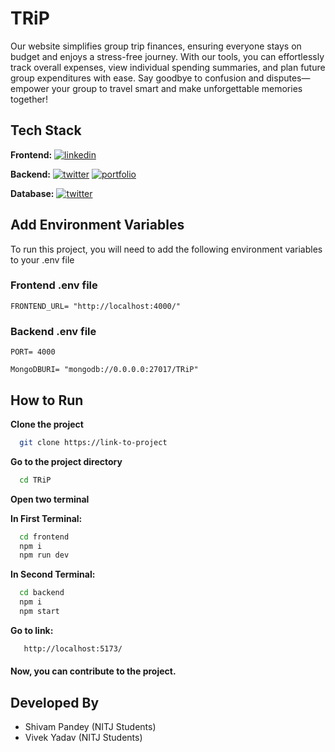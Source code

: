 
# TRiP

Our website simplifies group trip finances, ensuring everyone stays on budget and enjoys a stress-free journey. With our tools, you can effortlessly track overall expenses, view individual spending summaries, and plan future group expenditures with ease. Say goodbye to confusion and disputes—empower your group to travel smart and make unforgettable memories together!



## Tech Stack

**Frontend:** [![linkedin](https://img.shields.io/badge/React-20232A?style=for-the-badge&logo=react&logoColor=61DAFB)](https://www.linkedin.com/)

**Backend:** [![twitter](https://img.shields.io/badge/Express.js-404D59?style=for-the-badge)](https://twitter.com/)
[![portfolio](https://img.shields.io/badge/Node.js-43853D?style=for-the-badge&logo=node.js&logoColor=white)](https://katherineoelsner.com/)

**Database:** [![twitter](https://img.shields.io/badge/MongoDB-4EA94B?style=for-the-badge&logo=mongodb&logoColor=white)](https://twitter.com/)



## Add Environment Variables

To run this project, you will need to add the following environment variables to your .env file

### Frontend .env file

`FRONTEND_URL= "http://localhost:4000/"`

### Backend .env file

`PORT= 4000`

`MongoDBURI= "mongodb://0.0.0.0:27017/TRiP"`



## How to Run

**Clone the project**

```bash
  git clone https://link-to-project
```

**Go to the project directory**

```bash
  cd TRiP
```

**Open two terminal**


**In First Terminal:**

```bash
  cd frontend
  npm i
  npm run dev
```
**In Second Terminal:**

```bash
  cd backend
  npm i
  npm start
```
**Go to link:**

```bash
   http://localhost:5173/
```

#### Now, you can contribute to the project.

## Developed By
- Shivam Pandey (NITJ Students)
- Vivek Yadav (NITJ Students)

